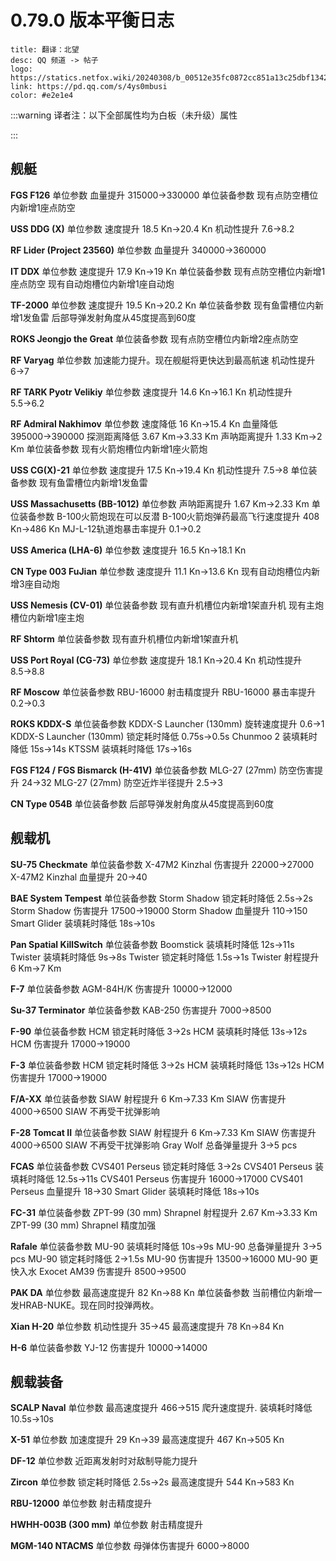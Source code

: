# 0.79.0 版本平衡日志

```component VPCard
title: 翻译：北望
desc: QQ 频道 -> 帖子
logo: https://statics.netfox.wiki/20240308/b_00512e35fc0872cc851a13c25dbf1342.5tqrrzhd7k.webp
link: https://pd.qq.com/s/4ys0mbusi
color: #e2e1e4
```

:::warning 译者注：以下全部属性均为白板（未升级）属性

:::

## 舰艇

**FGS F126**
单位参数
血量提升 315000→330000
单位装备参数
现有点防空槽位内新增1座点防空

**USS DDG (X)**
单位参数
速度提升 18.5 Kn→20.4 Kn
机动性提升 7.6→8.2

**RF Lider (Project 23560)**
单位参数
血量提升 340000→360000

**IT DDX**
单位参数
速度提升 17.9 Kn→19 Kn
单位装备参数
现有点防空槽位内新增1座点防空
现有自动炮槽位内新增1座自动炮

**TF-2000**
单位参数
速度提升 19.5 Kn→20.2 Kn
单位装备参数
现有鱼雷槽位内新增1发鱼雷
后部导弹发射角度从45度提高到60度

**ROKS Jeongjo the Great**
单位装备参数
现有点防空槽位内新增2座点防空

**RF Varyag**
单位参数
加速能力提升。现在舰艇将更快达到最高航速
机动性提升 6→7

**RF TARK Pyotr Velikiy**
单位参数
速度提升 14.6 Kn→16.1 Kn
机动性提升 5.5→6.2

**RF Admiral Nakhimov**
单位参数
速度降低 16 Kn→15.4 Kn
血量降低 395000→390000
探测距离降低 3.67 Km→3.33 Km
声呐距离提升 1.33 Km→2 Km
单位装备参数
现有火箭炮槽位内新增1座火箭炮

**USS CG(X)-21**
单位参数
速度提升 17.5 Kn→19.4 Kn
机动性提升 7.5→8
单位装备参数
现有鱼雷槽位内新增1发鱼雷

**USS Massachusetts (BB-1012)**
单位参数
声呐距离提升 1.67 Km→2.33 Km
单位装备参数
B-100火箭炮现在可以反潜
B-100火箭炮弹药最高飞行速度提升 408 Kn→486 Kn
MJ-L-12轨道炮暴击率提升 0.1→0.2

**USS America (LHA-6)**
单位参数
速度提升 16.5 Kn→18.1 Kn

**CN Type 003 FuJian**
单位参数
速度提升 11.1 Kn→13.6 Kn
现有自动炮槽位内新增3座自动炮

**USS Nemesis (CV-01)**
单位装备参数
现有直升机槽位内新增1架直升机
现有主炮槽位内新增1座主炮

**RF Shtorm**
单位装备参数
现有直升机槽位内新增1架直升机

**USS Port Royal (CG-73)**
单位参数
速度提升 18.1 Kn→20.4 Kn
机动性提升 8.5→8.8

**RF Moscow**
单位装备参数
RBU-16000 射击精度提升
RBU-16000 暴击率提升 0.2→0.3

**ROKS KDDX-S**
单位装备参数
KDDX-S Launcher (130mm) 旋转速度提升 0.6→1
KDDX-S Launcher (130mm) 锁定耗时降低 0.75s→0.5s
Chunmoo 2 装填耗时降低 15s→14s
KTSSM 装填耗时降低 17s→16s

**FGS F124 / FGS Bismarck (H-41V)**
单位装备参数
MLG-27 (27mm) 防空伤害提升 24→32
MLG-27 (27mm) 防空近炸半径提升 2.5→3

**CN Type 054B**
单位装备参数
后部导弹发射角度从45度提高到60度

## 舰载机

**SU-75 Checkmate**
单位装备参数
Х-47М2 Kinzhal 伤害提升 22000→27000
Х-47М2 Kinzhal 血量提升 20→40

**BAE System Tempest**
单位装备参数
Storm Shadow 锁定耗时降低 2.5s→2s
Storm Shadow 伤害提升 17500→19000
Storm Shadow 血量提升 110→150
Smart Glider 装填耗时降低 18s→10s

**Pan Spatial KillSwitch**
单位装备参数
Boomstick 装填耗时降低 12s→11s
Twister 装填耗时降低 9s→8s
Twister 锁定耗时降低 1.5s→1s
Twister 射程提升 6 Km→7 Km

**F-7**
单位装备参数
AGM-84H/K 伤害提升 10000→12000

**Su-37 Terminator**
单位装备参数
KAB-250 伤害提升 7000→8500

**F-90**
单位装备参数
HCM 锁定耗时降低 3→2s
HCM 装填耗时降低 13s→12s
HCM 伤害提升 17000→19000

**F-3**
单位装备参数
HCM 锁定耗时降低 3→2s
HCM 装填耗时降低 13s→12s
HCM 伤害提升 17000→19000

**F/A-XX**
单位装备参数
SIAW 射程提升 6 Km→7.33 Km
SIAW 伤害提升 4000→6500
SIAW 不再受干扰弹影响

**F-28 Tomcat II**
单位装备参数
SIAW 射程提升 6 Km→7.33 Km
SIAW 伤害提升 4000→6500
SIAW 不再受干扰弹影响
Gray Wolf 总备弹量提升 3→5 pcs

**FCAS**
单位装备参数
CVS401 Perseus 锁定耗时降低 3→2s
CVS401 Perseus 装填耗时降低 12.5s→11s
CVS401 Perseus 伤害提升 16000→17000
CVS401 Perseus 血量提升 18→30
Smart Glider 装填耗时降低 18s→10s

**FC-31**
单位装备参数
ZPT-99 (30 mm) Shrapnel 射程提升 2.67 Km→3.33 Km
ZPT-99 (30 mm) Shrapnel 精度加强

**Rafale**
单位装备参数
MU-90 装填耗时降低 10s→9s
MU-90 总备弹量提升 3→5 pcs
MU-90 锁定耗时降低 2→1.5s
MU-90 伤害提升 13500→16000
MU-90 更快入水
Exocet AM39 伤害提升 8500→9500

**PAK DA**
单位参数
最高速度提升 82 Kn→88 Kn
单位装备参数
当前槽位内新增一发HRAB-NUKE。现在同时投弹两枚。

**Xian H-20**
单位参数
机动性提升 35→45
最高速度提升 78 Kn→84 Kn

**H-6**
单位装备参数
YJ-12 伤害提升 10000→14000

## 舰载装备

**SCALP Naval**
单位参数
最高速度提升 466→515
爬升速度提升.
装填耗时降低 10.5s→10s

**X-51**
单位参数
加速度提升 29 Kn→39
最高速度提升 467 Kn→505 Kn

**DF-12**
单位参数
近距离发射时对敌制导能力提升

**Zircon**
单位参数
锁定耗时降低 2.5s→2s
最高速度提升 544 Kn→583 Kn

**RBU-12000**
单位参数
射击精度提升

**HWHH-003B (300 mm)**
单位参数
射击精度提升

**MGM-140 NTACMS**
单位参数
母弹体伤害提升 6000→8000
